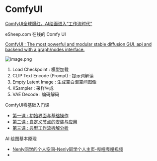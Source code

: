# ComfyUI

[ComfyUI全球爆红，AI绘画进入“工作流时代”](https://www.bilibili.com/video/BV1D7421N7xN/)

eSheep.com 在线的 Comfy UI

[ComfyUI : The most powerful and modular stable diffusion GUI, api and backend with a graph/nodes interface.](https://github.com/comfyanonymous/ComfyUI)

![image.png](https://image-1253155090.cos.ap-nanjing.myqcloud.com/202405160944558.png)


1. Load Checkpoint : 模型加载
2. CLIP Text Encode (Prompt) : 提示词解读
3. Empty Latent Image : 生成空白潜空间图像
4. KSampler : 采样生成
5. VAE Decode : 编码解码


ComfyUI零基础入门课

- [第一课 : 初始界面与基础操作](https://gf66fxi6ji.feishu.cn/wiki/UzFfwaOx3iY3ZAksErvcBbrpnPb)
- [第二课 : 自定义节点的安装与应用](https://gf66fxi6ji.feishu.cn/wiki/JtO4w2SSViLCVtk7qKtcOAc4nre)
- [第三课 : 典型工作流拆解分析](https://gf66fxi6ji.feishu.cn/wiki/HJojwCK8aiEQw4kwnWEcEwxmnBd ) 

AI 绘图基本原理

- [Nenly同学的个人空间-Nenly同学个人主页-哔哩哔哩视频](https://space.bilibili.com/1814756990?spm_id_from=333.788.0.0)
- 